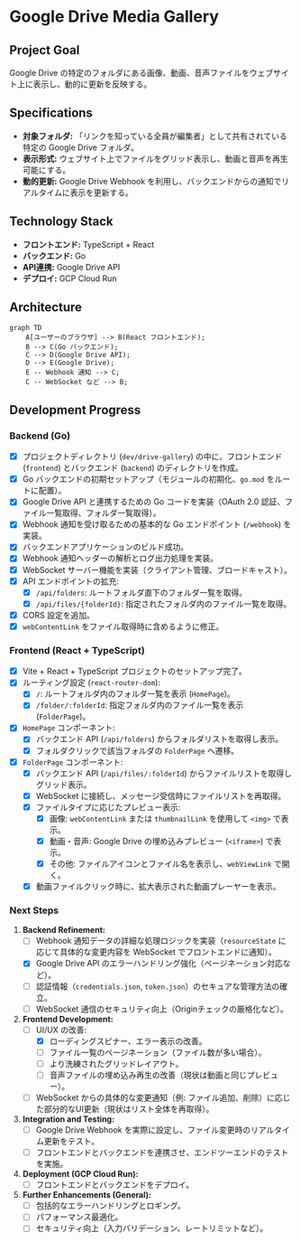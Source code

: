 # Google Drive Media Gallery

## Project Goal
Google Drive の特定のフォルダにある画像、動画、音声ファイルをウェブサイト上に表示し、動的に更新を反映する。

## Specifications

*   **対象フォルダ:** 「リンクを知っている全員が編集者」として共有されている特定の Google Drive フォルダ。
*   **表示形式:** ウェブサイト上でファイルをグリッド表示し、動画と音声を再生可能にする。
*   **動的更新:** Google Drive Webhook を利用し、バックエンドからの通知でリアルタイムに表示を更新する。

## Technology Stack

*   **フロントエンド:** TypeScript + React
*   **バックエンド:** Go
*   **API連携:** Google Drive API
*   **デプロイ:** GCP Cloud Run

## Architecture

```mermaid
graph TD
    A[ユーザーのブラウザ] --> B(React フロントエンド);
    B --> C(Go バックエンド);
    C --> D(Google Drive API);
    D --> E(Google Drive);
    E -- Webhook 通知 --> C;
    C -- WebSocket など --> B;
```

## Development Progress

### Backend (Go)
*   [x] プロジェクトディレクトリ (`dev/drive-gallery`) の中に、フロントエンド (`frontend`) とバックエンド (`backend`) のディレクトリを作成。
*   [x] Go バックエンドの初期セットアップ（モジュールの初期化、`go.mod` をルートに配置）。
*   [x] Google Drive API と連携するための Go コードを実装（OAuth 2.0 認証、ファイル一覧取得、フォルダ一覧取得）。
*   [x] Webhook 通知を受け取るための基本的な Go エンドポイント (`/webhook`) を実装。
*   [x] バックエンドアプリケーションのビルド成功。
*   [x] Webhook 通知ヘッダーの解析とログ出力処理を実装。
*   [x] WebSocket サーバー機能を実装（クライアント管理、ブロードキャスト）。
*   [x] API エンドポイントの拡充:
    *   [x] `/api/folders`: ルートフォルダ直下のフォルダ一覧を取得。
    *   [x] `/api/files/{folderId}`: 指定されたフォルダ内のファイル一覧を取得。
*   [x] CORS 設定を追加。
*   [x] `webContentLink` をファイル取得時に含めるように修正。

### Frontend (React + TypeScript)
*   [x] Vite + React + TypeScript プロジェクトのセットアップ完了。
*   [x] ルーティング設定 (`react-router-dom`):
    *   [x] `/`: ルートフォルダ内のフォルダ一覧を表示 (`HomePage`)。
    *   [x] `/folder/:folderId`: 指定フォルダ内のファイル一覧を表示 (`FolderPage`)。
*   [x] `HomePage` コンポーネント:
    *   [x] バックエンド API (`/api/folders`) からフォルダリストを取得し表示。
    *   [x] フォルダクリックで該当フォルダの `FolderPage` へ遷移。
*   [x] `FolderPage` コンポーネント:
    *   [x] バックエンド API (`/api/files/:folderId`) からファイルリストを取得しグリッド表示。
    *   [x] WebSocket に接続し、メッセージ受信時にファイルリストを再取得。
    *   [x] ファイルタイプに応じたプレビュー表示:
        *   [x] 画像: `webContentLink` または `thumbnailLink` を使用して `<img>` で表示。
        *   [x] 動画・音声: Google Drive の埋め込みプレビュー (`<iframe>`) で表示。
        *   [x] その他: ファイルアイコンとファイル名を表示し、`webViewLink` で開く。
    *   [x] 動画ファイルクリック時に、拡大表示された動画プレーヤーを表示。

### Next Steps

1.  **Backend Refinement:**
    *   [ ] Webhook 通知データの詳細な処理ロジックを実装（`resourceState` に応じて具体的な変更内容を WebSocket でフロントエンドに通知）。
    *   [x] Google Drive API のエラーハンドリング強化（ページネーション対応など）。
    *   [ ] 認証情報（`credentials.json`, `token.json`）のセキュアな管理方法の確立。
    *   [ ] WebSocket 通信のセキュリティ向上（Originチェックの厳格化など）。
2.  **Frontend Development:**
    *   [ ] UI/UX の改善:
        *   [x] ローディングスピナー、エラー表示の改善。
        *   [ ] ファイル一覧のページネーション（ファイル数が多い場合）。
        *   [ ] より洗練されたグリッドレイアウト。
        *   [ ] 音声ファイルの埋め込み再生の改善（現状は動画と同じプレビュー）。
    *   [ ] WebSocket からの具体的な変更通知（例: ファイル追加、削除）に応じた部分的なUI更新（現状はリスト全体を再取得）。
3.  **Integration and Testing:**
    *   [ ] Google Drive Webhook を実際に設定し、ファイル変更時のリアルタイム更新をテスト。
    *   [ ] フロントエンドとバックエンドを連携させ、エンドツーエンドのテストを実施。
4.  **Deployment (GCP Cloud Run):**
    *   [ ] フロントエンドとバックエンドをデプロイ。
5.  **Further Enhancements (General):**
    *   [ ] 包括的なエラーハンドリングとロギング。
    *   [ ] パフォーマンス最適化。
    *   [ ] セキュリティ向上（入力バリデーション、レートリミットなど）。
